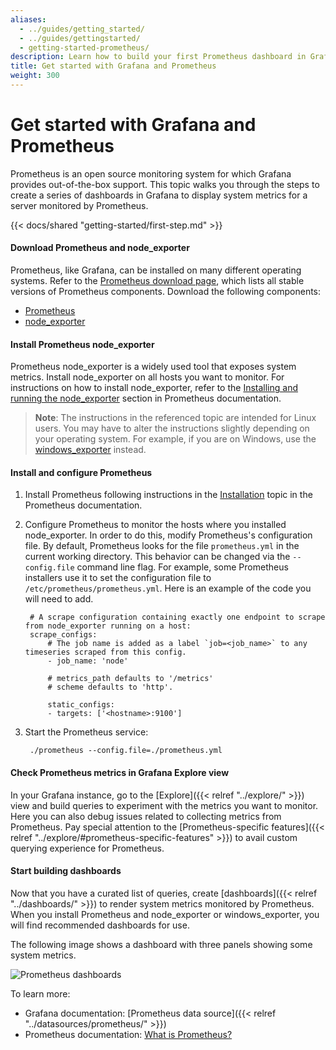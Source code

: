 ```yaml
---
aliases:
  - ../guides/getting_started/
  - ../guides/gettingstarted/
  - getting-started-prometheus/
description: Learn how to build your first Prometheus dashboard in Grafana.
title: Get started with Grafana and Prometheus
weight: 300
---
```


# Get started with Grafana and Prometheus

Prometheus is an open source monitoring system for which Grafana provides out-of-the-box support. This topic walks you through the steps to create a series of dashboards in Grafana to display system metrics for a server monitored by Prometheus.

{{< docs/shared "getting-started/first-step.md" >}}

#### Download Prometheus and node_exporter

Prometheus, like Grafana, can be installed on many different operating systems. Refer to the [Prometheus download page](https://prometheus.io/download/), which lists all stable versions of Prometheus components. Download the following components:

- [Prometheus](https://prometheus.io/download/#prometheus)
- [node_exporter](https://prometheus.io/download/#node_exporter)

#### Install Prometheus node_exporter

Prometheus node_exporter is a widely used tool that exposes system metrics. Install node_exporter on all hosts you want to monitor. For instructions on how to install node_exporter, refer to the [Installing and running the node_exporter](https://prometheus.io/docs/guides/node-exporter/#installing-and-running-the-node-exporter) section in Prometheus documentation.

> **Note**: The instructions in the referenced topic are intended for Linux users. You may have to alter the instructions slightly depending on your operating system. For example, if you are on Windows, use the [windows_exporter](https://github.com/prometheus-community/windows_exporter) instead.

#### Install and configure Prometheus

1. Install Prometheus following instructions in the [Installation](https://prometheus.io/docs/prometheus/latest/installation/) topic in the Prometheus documentation.

1. Configure Prometheus to monitor the hosts where you installed node_exporter. In order to do this, modify Prometheus's configuration file. By default, Prometheus looks for the file `prometheus.yml` in the current working directory. This behavior can be changed via the `--config.file` command line flag. For example, some Prometheus installers use it to set the configuration file to `/etc/prometheus/prometheus.yml`. Here is an example of the code you will need to add.

   ```
    # A scrape configuration containing exactly one endpoint to scrape from node_exporter running on a host:
    scrape_configs:
        # The job name is added as a label `job=<job_name>` to any timeseries scraped from this config.
        - job_name: 'node'

        # metrics_path defaults to '/metrics'
        # scheme defaults to 'http'.

        static_configs:
        - targets: ['<hostname>:9100']
   ```

1. Start the Prometheus service:
   ```
    ./prometheus --config.file=./prometheus.yml
   ```

#### Check Prometheus metrics in Grafana Explore view

In your Grafana instance, go to the [Explore]({{< relref "../explore/" >}}) view and build queries to experiment with the metrics you want to monitor. Here you can also debug issues related to collecting metrics from Prometheus. Pay special attention to the [Prometheus-specific features]({{< relref "../explore/#prometheus-specific-features" >}}) to avail custom querying experience for Prometheus.

#### Start building dashboards

Now that you have a curated list of queries, create [dashboards]({{< relref "../dashboards/" >}}) to render system metrics monitored by Prometheus. When you install Prometheus and node_exporter or windows_exporter, you will find recommended dashboards for use.

The following image shows a dashboard with three panels showing some system metrics.

![Prometheus dashboards](/static/img/docs/getting-started/simple_grafana_prom_dashboard.png)

To learn more:

- Grafana documentation: [Prometheus data source]({{< relref "../datasources/prometheus/" >}})
- Prometheus documentation: [What is Prometheus?](https://prometheus.io/docs/introduction/overview/)
